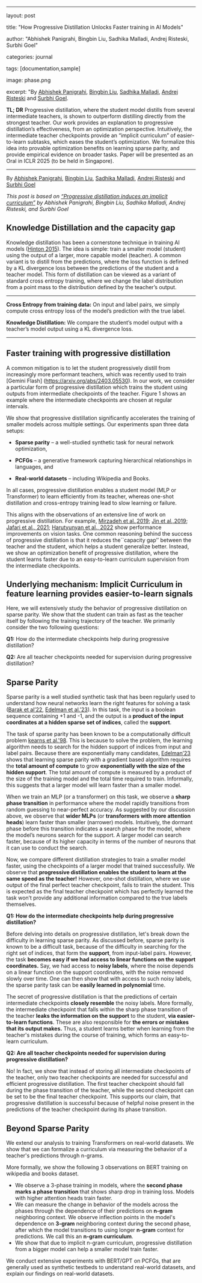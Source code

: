 
---

  

  

layout: post

  

  

title: "How Progressive Distillation Unlocks Faster training in AI Models"

  

  

author: "Abhishek Panigrahi, Bingbin Liu, Sadhika Malladi, Andrej Risteski, Surbhi Goel"

  

  

categories: journal

  

  

tags: [documentation,sample]

  

  

image: phase.png

  

  

excerpt: "By [Abhishek Panigrahi](https://abhishekpanigrahi1996.github.io/), [Bingbin Liu](https://clarabing.github.io), [Sadhika Malladi](https://www.cs.princeton.edu/~smalladi/), [Andrej Risteski](https://www.andrew.cmu.edu/user/aristesk/) and [Surbhi Goel](https://www.surbhigoel.com/).

  

  

**TL; DR** Progressive distillation, where the student model distills from several intermediate teachers, is shown to outperform distilling directly from the strongest teacher. Our work provides an explanation to progressive distillation’s effectiveness, from an optimization perspective. Intuitively, the intermediate teacher checkpoints provide an “implicit curriculum” of easier-to-learn subtasks, which eases the student’s optimization. We formalize this idea into provable optimization benefits on learning sparse parity, and provide empirical evidence on broader tasks. Paper will be presented as an Oral in ICLR 2025 (to be held in Singapore).


---


<!-- <script type="text/javascript" src="http://cdn.mathjax.org/mathjax/latest/MathJax.js?config=TeX-AMS-MML_HTMLorMML"></script> -->

  

  

<style>

  

  

td, th, table {

  

  

border: none!important;

  

  

padding: 0!important;

  

  

}

  

  

.center-image

  

  

{

  

  

margin: 0 auto;

  

  

display: block;

  

  

}

  

  

</style>

  

  

By [Abhishek Panigrahi](https://abhishekpanigrahi1996.github.io/), [Bingbin Liu](https://clarabing.github.io), [Sadhika Malladi](https://www.cs.princeton.edu/~smalladi/), [Andrej Risteski](https://www.andrew.cmu.edu/user/aristesk/) and [Surbhi Goel](https://www.surbhigoel.com/)

  

  

  

*This post is based on [“Progressive distillation induces an implicit curriculum”](https://arxiv.org/abs/2410.05464) by Abhishek Panigrahi, Bingbin Liu, Sadhika Malladi, Andrej Risteski, and Surbhi Goel*

  

  

  

## Knowledge Distillation and the capacity gap

  

  

  

Knowledge distillation has been a cornerstone technique in training AI models ([Hinton 2015](https://arxiv.org/abs/1503.02531)). The idea is simple: train a smaller model (student) using the output of a larger, more capable model (teacher). A common variant is to distill from the predictions, where the loss function is defined by a KL divergence loss between the predictions of the student and a teacher model. This form of distillation can be viewed as a variant of standard cross entropy training, where we change the label distribution from a point mass to the distribution defined by the teacher’s output.

  

  

  

------

  

  

  

**Cross Entropy from training data:** On input and label pairs, we simply compute cross entropy loss of the model’s prediction with the true label.

  

  

**Knowledge Distillation:** We compare the student’s model output with a teacher’s model output using a KL divergence loss.

  

  

------

  

  

  

## Faster training with progressive distillation

  

  

  

A common mitigation is to let the student progressively distill from increasingly more performant teachers, which was recently used to train [Gemini Flash] (https://arxiv.org/abs/2403.05530). In our work, we consider a particular form of progressive distillation which trains the student using outputs from intermediate checkpoints of the teacher. Figure 1 shows an example where the intermediate checkpoints are chosen at regular intervals.

  
  

We show that progressive distillation significantly accelerates the training of smaller models across multiple settings. Our experiments span three data setups:

  
  

-  **Sparse parity** – a well-studied synthetic task for neural network optimization,

  

  

-  **PCFGs** – a generative framework capturing hierarchical relationships in languages, and

  

  

-  **Real-world datasets** – including Wikipedia and Books.

  
  

In all cases, progressive distillation enables a student model (MLP or Transformer) to learn efficiently from its teacher, whereas one-shot distillation and cross-entropy training lead to slow learning or failure.

  
  
  

This aligns with the observations of an extensive line of work on progressive distillation. For example, [Mirzadeh et al.,2019](https://arxiv.org/abs/1902.03393); [Jin et al.,2019](https://openaccess.thecvf.com/content_ICCV_2019/html/Jin_Knowledge_Distillation_via_Route_Constrained_Optimization_ICCV_2019_paper.html); [Jafari et al., 2021](https://arxiv.org/abs/2104.07163); [Harutyunyan et al., 2022](https://arxiv.org/abs/2301.12245) show performance improvements on vision tasks. One common reasoning behind the success of progressive distillation is that it reduces the``capacity gap’’ between the teacher and the student, which helps a student generalize better. Instead, we show an optimization benefit of progressive distillation, where the student learns faster due to an easy-to-learn curriculum supervision from the intermediate checkpoints.

  
  

## Underlying mechanism: Implicit Curriculum in feature learning provides easier-to-learn signals

  

Here, we will extensively study the behavior of progressive distillation on sparse parity. We show that the student can train as fast as the teacher itself by following the training trajectory of the teacher. We primarily consider the two following questions:

  

**Q1:** How do the intermediate checkpoints help during progressive distillation?

  

**Q2:** Are all teacher checkpoints needed for supervision during progressive distillation?

  
  

## Sparse Parity

  

  

Sparse parity is a well studied synthetic task that has been regularly used to understand how neural networks learn the right features for solving a task ([Barak et al’22](https://proceedings.neurips.cc/paper_files/paper/2022/hash/884baf65392170763b27c914087bde01-Abstract-Conference.html), [Edelman et al.’23](https://arxiv.org/abs/2309.03800)). In this task, the input is a boolean sequence containing +1 and -1, and the output is a **product of the input coordinates at a hidden sparse set of indices**, called the **support**. 

  

  

The task of sparse parity has been known to be a computationally difficult problem [kearns et al.'98](https://dl.acm.org/doi/10.1145/293347.293351). This is because to solve the problem, the learning algorithm needs to search for the hidden support of indices from input and label pairs. Because there are exponentially many candidates, [Edelman’23](https://arxiv.org/abs/2309.03800) shows that learning sparse parity with a gradient based algorithm requires the **total amount of compute** to grow **exponentially with the size of the hidden support**. The total amount of compute is measured by a product of the size of the training model and the total time required to train. Informally, this suggests that a larger model will learn faster than a smaller model.

  

  

When we train an MLP (or a transformer) on this task, we observe a **sharp phase transition** in performance where the model rapidly transitions from random guessing to near-perfect accuracy. As suggested by our discussion above, we observe that **wider MLPs** (or **transformers with more attention heads**) learn faster than smaller (narrower) models. Intuitively, the dormant phase before this transition indicates a search phase for the model, where the model’s neurons search for the support. A larger model can search faster, because of its higher capacity in terms of the number of neurons that it can use to conduct the search.

  
  

Now, we compare different distillation strategies to train a smaller model faster, using the checkpoints of a larger model that trained successfully. We observe that **progressive distillation enables the student to learn at the same speed as the teacher!** However, one-shot distillation, where we use output of the final perfect teacher checkpoint, fails to train the student. This is expected as the final teacher checkpoint which has perfectly learned the task won’t provide any additional information compared to the true labels themselves.

  

  

**Q1: How do the intermediate checkpoints help during progressive distillation?**

  

Before delving into details on progressive distillation, let's break down the difficulty in learning sparse parity. As discussed before, sparse parity is known to be a difficult task, because of the difficulty in searching for the right set of indices, that form the **support**, from input-label pairs. However, the task **becomes easy if we had access to linear functions on the support coordinates.** Say, we had access to  **noisy labels**, where the noise depends on a linear function on the support coordinates, with the noise removed slowly over time. One can then show that with access to such noisy labels, the sparse parity task can be  **easily learned in polynomial** time.

  
  

The secret of progressive distillation is that the predictions of certain intermediate checkpoints **closely resemble** the noisy labels. More formally, the intermediate checkpoint that falls within the sharp phase transition of the teacher **leaks the information on the support** to the student, **via  easier-to-learn functions**. These are also responsible for **the errors or mistakes that its output makes.** Thus, a student learns better when learning from the teacher's mistakes during the course of training, which forms an easy-to-learn curriculum.

  **Q2: Are all teacher checkpoints needed for supervision during progressive distillation?**

  

No! In fact, we show that instead of storing all intermediate checkpoints of the teacher, only two teacher checkpoints are needed for successful and efficient progressive distillation. The first teacher checkpoint should fall during the phase transition of the teacher, while the second checkpoint can be set to be the final teacher checkpoint. This supports our claim, that progressive distillation is successful because of helpful noise present in the predictions of the teacher checkpoint during its phase transition.


## Beyond Sparse Parity

We extend our analysis to training Transformers on real-world datasets. We show that we can formalize a curriculum via measuring the behavior of a teacher's predictions through n-grams. 

More formally, we show the following 3 observations on BERT training on wikipedia and books dataset.

- We observe a 3-phase training in models, where the **second phase marks a phase transition** that shows sharp drop in training loss. Models with higher attention heads train faster.
- We can  measure the change in behavior of the models across the phases through the dependence of their predictions on **n-gram** neighboring context. We observe inflection points in the model's dependence on **3-gram** neighboring context during the second phase, after which the model transitions to using longer **n-gram** context for predictions. We call this an **n-gram curriculum**.
- We show that due to implicit n-gram curriculum, progressive distillation from a bigger model can help a smaller model train faster.

We conduct extensive experiments with BERT/GPT on PCFGs, that are generally used as synthetic testbeds to understand real-world datasets, and explain our findings on real-world datasets.
